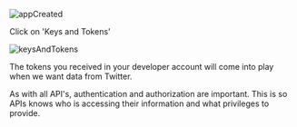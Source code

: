 ![appCreated](https://lh5.googleusercontent.com/BaIr2Tc-lFdaiuZ6kl8woA_D3sNy3_SsH7V1xJ41G2musWUVsbUm6IosHSpexN8sw_h76PCLd_KSDTiY3fpiHRzibuLF9E80b409r5bTxoSG25KF7M3n_XpxgTkKTivMOokbrFjGsBM)

Click on 'Keys and Tokens'

![keysAndTokens](https://lh4.googleusercontent.com/C8R96Q6YK5iFbgits4r7c10bMRre9YSjFEtjm7d41EYtZ2iNKAkIaMnlwbHnynCuN5kOY3llpv4L399n1Do34xReS-NJfjEaZX0zLZ0nfTEmsR3h8NDuDFqhQ7Bv-nimkZd90ZTtuBc)

The tokens you received in your developer account will come into play when we want data from Twitter.

As with all API's, authentication and authorization are important. This is so APIs knows who is accessing their information and what privileges to provide. 

